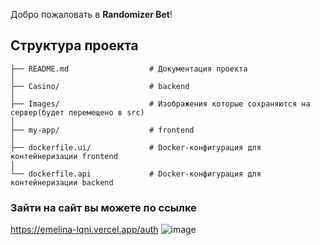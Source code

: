 
Добро пожаловать в **Randomizer Bet**!

## Структура проекта

```plaintext
├── README.md                  # Документация проекта
│
├── Casino/                    # backend
│
├── Images/                    # Изображения которые сохраняются на сервер(будет перемещено в src)
│
├── my-app/                    # frontend
│      
├── dockerfile.ui/             # Docker-конфигурация для контейнеризации frontend
│      
└── dockerfile.api             # Docker-конфигурация для контейнеризации backend 
```


### Зайти на сайт вы можете по ссылке

https://emelina-lqni.vercel.app/auth
![image](https://github.com/user-attachments/assets/433de0d9-d058-4efc-a809-8efd03d51905)




